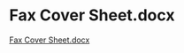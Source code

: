 # Fax Cover Sheet.docx

[Fax Cover Sheet.docx](Fax%20Cover%20Sheet%20docx%2005c2bd9cc1914170b65dd55c0e7f3bba/Fax_Cover_Sheet.docx)